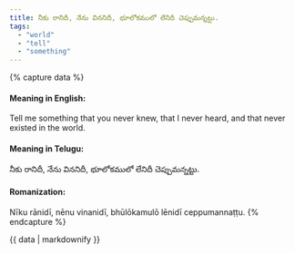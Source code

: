 ```yaml
---
title: నీకు రానిదీ, నేను విననిదీ, భూలోకములో లేనిదీ చెప్పుమన్నట్టు.
tags:
  - "world"
  - "tell"
  - "something"
---
```


{% capture data %}
#### Meaning in English:
Tell me something that you never knew, that I never heard, and that never existed in the world.

#### Meaning in Telugu:
నీకు రానిదీ, నేను విననిదీ, భూలోకములో లేనిదీ చెప్పుమన్నట్టు.

#### Romanization:
Nīku rānidī, nēnu vinanidī, bhūlōkamulō lēnidī ceppumannaṭṭu.
{% endcapture %}

{{ data | markdownify }}

